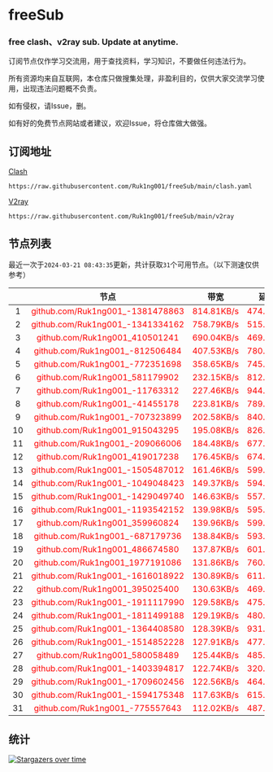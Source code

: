 # freeSub
### free clash、v2ray sub. Update at anytime.

订阅节点仅作学习交流用，用于查找资料，学习知识，不要做任何违法行为。

所有资源均来自互联网，本仓库只做搜集处理，非盈利目的，仅供大家交流学习使用，出现违法问题概不负责。

如有侵权，请Issue，删。

如有好的免费节点网站或者建议，欢迎Issue，将仓库做大做强。

## 订阅地址
[Clash](https://raw.githubusercontent.com/Ruk1ng001/freeSub/main/clash.yaml)
```
https://raw.githubusercontent.com/Ruk1ng001/freeSub/main/clash.yaml
```
[V2ray](https://raw.githubusercontent.com/Ruk1ng001/freeSub/main/v2ray)
```
https://raw.githubusercontent.com/Ruk1ng001/freeSub/main/v2ray
```

## 节点列表

最近一次于`2024-03-21 08:43:35`更新，共计获取`31`个可用节点。（以下测速仅供参考）

|  | 节点 | 带宽 | 延迟 |
|:-:|:--:|:--:|:--:|
 | 1 | <font color=red>github.com/Ruk1ng001_-1381478863</font> | <font color=red>814.81KB/s</font> | <font color=red>474.00ms</font> |
 | 2 | <font color=red>github.com/Ruk1ng001_-1341334162</font> | <font color=red>758.79KB/s</font> | <font color=red>515.00ms</font> |
 | 3 | <font color=red>github.com/Ruk1ng001_410501241</font> | <font color=red>690.04KB/s</font> | <font color=red>469.00ms</font> |
 | 4 | <font color=red>github.com/Ruk1ng001_-812506484</font> | <font color=red>407.53KB/s</font> | <font color=red>780.00ms</font> |
 | 5 | <font color=red>github.com/Ruk1ng001_-772351698</font> | <font color=red>358.65KB/s</font> | <font color=red>745.00ms</font> |
 | 6 | <font color=red>github.com/Ruk1ng001_581179902</font> | <font color=red>232.15KB/s</font> | <font color=red>812.00ms</font> |
 | 7 | <font color=red>github.com/Ruk1ng001_-11763312</font> | <font color=red>227.46KB/s</font> | <font color=red>944.00ms</font> |
 | 8 | <font color=red>github.com/Ruk1ng001_-41455178</font> | <font color=red>223.81KB/s</font> | <font color=red>789.00ms</font> |
 | 9 | <font color=red>github.com/Ruk1ng001_-707323899</font> | <font color=red>202.58KB/s</font> | <font color=red>840.00ms</font> |
 | 10 | <font color=red>github.com/Ruk1ng001_915043295</font> | <font color=red>195.08KB/s</font> | <font color=red>826.00ms</font> |
 | 11 | <font color=red>github.com/Ruk1ng001_-209066006</font> | <font color=red>184.48KB/s</font> | <font color=red>677.00ms</font> |
 | 12 | <font color=red>github.com/Ruk1ng001_419017238</font> | <font color=red>176.45KB/s</font> | <font color=red>674.00ms</font> |
 | 13 | <font color=red>github.com/Ruk1ng001_-1505487012</font> | <font color=red>161.46KB/s</font> | <font color=red>599.00ms</font> |
 | 14 | <font color=red>github.com/Ruk1ng001_-1049048423</font> | <font color=red>149.37KB/s</font> | <font color=red>594.00ms</font> |
 | 15 | <font color=red>github.com/Ruk1ng001_-1429049740</font> | <font color=red>146.63KB/s</font> | <font color=red>557.00ms</font> |
 | 16 | <font color=red>github.com/Ruk1ng001_-1193542152</font> | <font color=red>139.98KB/s</font> | <font color=red>595.00ms</font> |
 | 17 | <font color=red>github.com/Ruk1ng001_359960824</font> | <font color=red>139.96KB/s</font> | <font color=red>599.00ms</font> |
 | 18 | <font color=red>github.com/Ruk1ng001_-687179736</font> | <font color=red>138.84KB/s</font> | <font color=red>593.00ms</font> |
 | 19 | <font color=red>github.com/Ruk1ng001_486674580</font> | <font color=red>137.87KB/s</font> | <font color=red>601.00ms</font> |
 | 20 | <font color=red>github.com/Ruk1ng001_1977191086</font> | <font color=red>131.86KB/s</font> | <font color=red>760.00ms</font> |
 | 21 | <font color=red>github.com/Ruk1ng001_-1616018922</font> | <font color=red>130.89KB/s</font> | <font color=red>611.00ms</font> |
 | 22 | <font color=red>github.com/Ruk1ng001_395025400</font> | <font color=red>130.63KB/s</font> | <font color=red>469.00ms</font> |
 | 23 | <font color=red>github.com/Ruk1ng001_-1911117990</font> | <font color=red>129.58KB/s</font> | <font color=red>475.00ms</font> |
 | 24 | <font color=red>github.com/Ruk1ng001_-1811499188</font> | <font color=red>129.19KB/s</font> | <font color=red>480.00ms</font> |
 | 25 | <font color=red>github.com/Ruk1ng001_-1364408580</font> | <font color=red>128.39KB/s</font> | <font color=red>931.00ms</font> |
 | 26 | <font color=red>github.com/Ruk1ng001_-1514852228</font> | <font color=red>127.91KB/s</font> | <font color=red>477.00ms</font> |
 | 27 | <font color=red>github.com/Ruk1ng001_580058489</font> | <font color=red>125.44KB/s</font> | <font color=red>485.00ms</font> |
 | 28 | <font color=red>github.com/Ruk1ng001_-1403394817</font> | <font color=red>122.74KB/s</font> | <font color=red>320.00ms</font> |
 | 29 | <font color=red>github.com/Ruk1ng001_-1709602456</font> | <font color=red>122.56KB/s</font> | <font color=red>464.00ms</font> |
 | 30 | <font color=red>github.com/Ruk1ng001_-1594175348</font> | <font color=red>117.63KB/s</font> | <font color=red>615.00ms</font> |
 | 31 | <font color=red>github.com/Ruk1ng001_-775557643</font> | <font color=red>112.02KB/s</font> | <font color=red>487.00ms</font> |


## 统计

[![Stargazers over time](https://starchart.cc/Ruk1ng001/freeSub.svg)](https://starchart.cc/Ruk1ng001/freeSub)